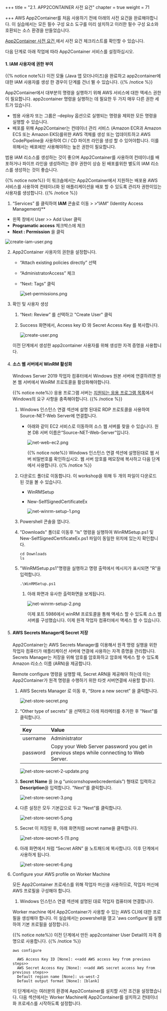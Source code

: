 +++
title = "2.1. APP2CONTAINER 사전 요건"
chapter = true
weight = 71

+++
AWS App2Container를 처음 사용하기 전에 아래의 사전 요건을 완료해야합니다. 이 실습에서는 모든 필수 구성 요소 도구를 미리 설치하고 이러한 필수 구성 요소와 호환되는 소스 환경을 만들었습니다.

[App2Container 사전 요건 ](https://docs.aws.amazon.com/app2container/latest/UserGuide/start-containerize-java-app.html)에서 사전 요건 체크리스트를 확인할 수 있습니다.

다음 단계로 아래 작업에 따라 App2Container 서비스를 설정하십시오.

#### 1. IAM 사용자에 권한 부여

{{% notice note%}}
이전 모듈 (Java 앱 모더나이즈)을 완료하고 app2container에 대한 IAM 사용자를 생성 한 경우이 단계를 건너 뛸 수 있습니다.
{{% /notice %}}

App2Container에서 대부분의 명령을 실행하기 위해 AWS 서비스에 대한 액세스 권한이 필요합니다. app2container 명령을 실행하는 데 필요한 두 가지 매우 다른 권한 세트가 있습니다.

- 범용 사용자 또는 그룹은 –deploy 옵션으로 실행되는 명령을 제외한 모든 명령을 실행할 수 있습니다.
- 배포를 위해 App2Container는 컨테이너 관리 서비스 (Amazon ECR과 Amazon ECS 또는 Amazon EKS)를위한 AWS 객체를 생성 또는 업데이트하고 AWS CodePipeline을 사용하여 CI / CD 파이프 라인을 생성 할 수 있어야합니다. 이를 위해서는 배포에만 사용해야하는 높은 권한이 필요합니다.

범용 IAM 리소스를 생성하는 것이 좋으며 App2Container를 사용하여 컨테이너를 배포하거나 파이프 라인을 생성하려는 경우 권한이 상승 된 배포를위한 별도의 IAM 리소스를 생성하는 것이 좋습니다.

{{% notice note%}}
이 워크숍에서는 App2Container에서 지원하는 배포용 AWS 서비스를 사용하여 컨테이너화 된 애플리케이션을 배포 할 수 있도록 관리자 권한이있는 사용자를 생성합니다.
{{% /notice %}}

1.  “Services” 를 클릭하여 **IAM** 콘솔로 이동 > >“IAM” (Identity Access Management)**

   - 왼쪽 창에서 User >> Add User  클릭
   - **Programatic access**  체크박스에 체크
   - **Next : Permission** 을 클릭

   <img src="/images/d/create-iam-user.png" alt="create-iam-user.png" style="zoom:100%;" />

2. App2Container 사용자의 권한을 설정합니다.

   -  “Attach existing policies directly” 선택

   - “AdministratorAccess” 체크

   - “Next: Tags” 클릭

     <img src="/images/d/set-permissions.png" alt="set-permissions.png" style="zoom:100%;" />

3. 확인 및 사용자 생성

   1. “Next: Review” 를 선택하고 "Create User" 클릭

   2. Success 화면에서, Access key ID 와 Secret Access Key 를 복사합니다. 

      <img src="/images/d/create-user.png" alt="create-user.png" style="zoom:100%;" />

   이전 단계에서 생성한 app2container 사용자를 위해 생성한 자격 증명을 사용합니다.

   

2. #### 소스 웹 서버에서 WinRM 활성화

   Windows Server 2019 작업자 컴퓨터에서 Windows 원본 서버에 연결하려면 원본 웹 서버에서 WinRM 프로토콜을 활성화해야합니다.

   {{% notice note%}}
   응용 프로그램 서버는 [지원되는 응용 프로그램 목록](https://docs.aws.amazon.com/app2container/latest/UserGuide/supported-applications.html)에서 Windows의 요구 사항을 충족해야합니다.
   {{% /notice %}}

   

   1. Windows 인스턴스 연결 섹션에 설명 된대로 RDP 프로토콜을 사용하여 Source-NET-Web Server에 연결합니다.

      - 아래와 같이 EC2 서비스로 이동하여 소스 웹 서버를 찾을 수 있습니다. 원본 DB 서버 이름은“Source-NET-Web-Server”입니다.

        <img src="/images/d/net-web-ec2.png" alt="net-web-ec2.png" style="zoom:100%;" />

        {{% notice note%}}
        Windows 인스턴스 연결 섹션에 설명된대로 웹 서버 비밀번호를 확인하십시오. 웹 서버 암호를 메모장에 복사하고 다음 단계에서 사용합니다.
        {{% /notice %}}

   2. 다운로드 폴더로 이동합니다. 이 workshop을 위해 두 개의 파일이 다운로드 된 것을 볼 수 있습니다.

      - WinRMSetup

      - New-SelfSignedCertificateEx

        <img src="/images/d/net-winrm-setup-1.png" alt="net-winrm-setup-1.png" style="zoom:100%;" />

   3. Powershell 콘솔을 엽니다.

   4. "Downloads" 폴더로 이동후  "ls" 명령을 실행하여 WinRMSetup.ps1 및 New-SelfSignedCertificateEx.ps1 파일이 동일한 위치에 있는지 확인합니다.

      ```
      cd Downloads
      ls
      ```

   5. "WinRMSetup.ps1"명령을 실행하고 명령 출력에서 메시지가 표시되면 "R"을 입력합니다.

      ```
      .\WinRMSetup.ps1
      ```

      1. 아래 화면과 유사한 출력화면을 보게됩니다.

         <img src="/images/d/net-winrm-setup-2.png" alt="net-winrm-setup-2.png" style="zoom:100%;" />

         이제 포트 5986에서 winRM 프로토콜을 통해 액세스 할 수 있도록 소스 웹 서버를 구성했습니다. 이제 원격 작업자 컴퓨터에서 액세스 할 수 있습니다.

3. #### AWS Secrets Manager에 Secret 저장

   App2Container는 AWS Secrets Manager를 이용해서 원격 명령 실행을 위한 작업자 컴퓨터가 애플리케이션 서버에 연결에 사용하는 자격 증명을 관리합니다. Secrets Manager는 저장을 위해 암호를 암호화하고 암호에 액세스 할 수 있도록 Amazon 리소스 이름 (ARN)을 제공합니다.

    Remote configure 명령을 실행할 때, Secret ARN을 제공해야 하는데 이는 App2Container가  원격 명령을 수행하기 위한 타겟 서버연결에 사용할 합니다.

   1. AWS Secrets Manager 로 이동 후, “Store a new secret” 을 클릭합니다.

      <img src="/images/d/net-store-secret.png" alt="net-store-secret.png" style="zoom:100%;" />

   2. “Other type of secrets” 을 선택하고 아래 파라메터를 추가한 후 "Next"를 클릭합니다.

      | Key      | Value                                                        |
      | :------- | :----------------------------------------------------------- |
      | username | Administrator                                                |
      | password | Copy your Web Server password you get in previous steps while connecting to Web Server. |

      <img src="/images/d/net-store-secret-2-update.png" alt="net-store-secret-2-update.png" style="zoom:100%;" />

   3. **Secret Name** 을 (e.g “unicornshopwebcredentials”) 형태로 입력하고 **Description**을 입력합니다. "Next"를 클릭합니다.

      <img src="/images/d/net-store-secret-3.png" alt="net-store-secret-3.png" style="zoom:100%;" />

   4. 다른 설정은 모두 기본값으로 두고 “Next”를 클릭합니다.

      <img src="/images/d/net-store-secret-5.png" alt="net-store-secret-5.png" style="zoom:100%;" />

   5. Secret 이 저장된 후, 아래 화면처럼 secret name을 클릭합니다.

      <img src="/images/d/net-store-secret-5 (1).png" alt="net-store-secret-5 (1).png" style="zoom:100%;" />

   6. 아래 화면에서 처럼 “Secret ARN” 을 노트패드에 복사합니다. 이후 단계에서 사용하게 됩니다.

      <img src="/images/d/net-store-secret-6.png" alt="net-store-secret-6.png" style="zoom:100%;" />

4. Configure your AWS profile on Worker Machine

   모든 App2Container 프로세스를 위해 작업자 머신을 사용하므로, 작업자 머신에 AWS 프로필을 구성해야 합니다.

   1. Windows 인스턴스 연결 섹션에 설명된 대로 작업자 컴퓨터에 연결합니다.

   Worker machine 에서 App2Container가 사용할 수 있는 AWS CLI에 대한 프로필을 생성해야 합니다. 이 실습에서는 powershell을 열고 'aws configure'를 실행하여 기본 프로필을 설정합니다.

   {{% notice note%}}
   이전 단계에서 만든 app2container User Detail의 자격 증명으로 사용합니다.
   {{% /notice %}}

   ```
   aws configure
   
     AWS Access Key ID [None]: <<add AWS access key from previous steps>>
     AWS Secret Access Key [None]: <<add AWS secret access key from previous steps>>
     Default region name [None]: us-west-2
     Default output format [None]: [blank]
   
   ```

   이 단계에서는 여러분의 환경에 App2Container를 설치할 사전 조건을 설정했습니다. 다음 섹션에서는 Worker Machine에 App2Container를 설치하고 컨테이너화 프로세스를 시작하도록 설정합니다.

